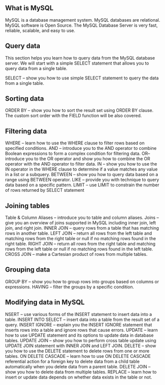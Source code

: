 ## What is MySQL
MySQL is a database management system.
MySQL databases are relational.
MySQL software is Open Source.
The MySQL Database Server is very fast, reliable, scalable, and easy to use.
## Query data
This section helps you learn how to query data from the MySQL database server. We will start with a simple SELECT statement that allows you to query data from a single table.

SELECT – show you how to use simple SELECT statement to query the data from a single table.
## Sorting data
ORDER BY – show you how to sort the result set using ORDER BY clause. The custom sort order with the FIELD function will be also covered.
## Filtering data
WHERE – learn how to use the WHERE clause to filter rows based on specified conditions.
AND – introduce you to the AND operator to combine Boolean expressions to form a complex condition for filtering data.
OR– introduce you to the OR operator and show you how to combine the OR operator with the AND operator to filter data.
IN – show you how to use the IN operator in the WHERE clause to determine if a value matches any value in a list or a subquery.
BETWEEN – show you how to query data based on a range using BETWEEN operator.
LIKE  – provide you with technique to query data based on a specific pattern.
LIMIT – use LIMIT to constrain the number of rows returned by SELECT statement
## Joining tables
Table & Column Aliases – introduce you to table and column aliases.
Joins  – give you an overview of joins supported in MySQL including inner join, left join, and right join.
INNER JOIN – query rows from a table that has matching rows in another table.
LEFT JOIN – return all rows from the left table and matching rows from the right table or null if no matching rows found in the right table.
RIGHT JOIN – return all rows from the right table and matching rows from the left table or null if no matching rows found in the left table.
CROSS JOIN – make a Cartesian product of rows from multiple tables.
## Grouping data
GROUP BY – show you how to group rows into groups based on columns or expressions.
HAVING – filter the groups by a specific condition.
## Modifying data in MySQL
NSERT – use various forms of the INSERT statement to insert data into a table.
INSERT INTO SELECT – insert data into a table from the result set of a query.
INSERT IGNORE  – explain you the INSERT IGNORE statement that inserts rows into a table and ignore rows that cause errors.
UPDATE – learn how to use UPDATE statement and its options to update data in database tables.
UPDATE JOIN – show you how to perform cross table update using UPDATE JOIN statement with INNER JOIN and LEFT JOIN.
DELETE – show you how to use the DELETE statement to delete rows from one or more tables.
ON DELETE CASCADE – learn how to use ON DELETE CASCADE referential action for a foreign key to delete data from a child table automatically when you delete data from a parent table.
DELETE JOIN – show you how to delete data from multiple tables.
REPLACE – learn how to insert or update data depends on whether data exists in the table or not.

